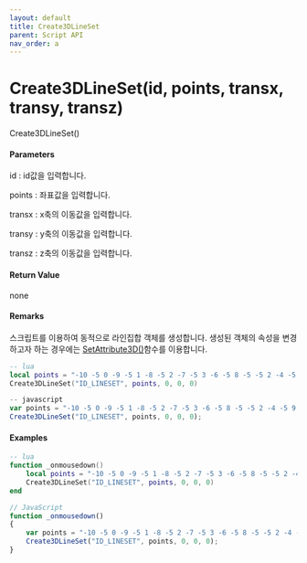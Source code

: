 ```yaml
---
layout: default
title: Create3DLineSet
parent: Script API
nav_order: a
---
```

# Create3DLineSet\(id, points, transx, transy, transz\)

Create3DLineSet\(\)

#### Parameters

id : id값을 입력합니다.

points : 좌표값을 입력합니다.

transx : x축의 이동값을 입력합니다.

transy : y축의 이동값을 입력합니다.

transz : z축의 이동값을 입력합니다.

#### Return Value

none

#### Remarks

스크립트를 이용하여 동적으로 라인집합 객체를 생성합니다. 생성된 객체의 속성을 변경하고자 하는 경우에는 [SetAttribute3D\(\)](https://expnuni.gitbooks.io/enuspace/content/ScriptAPI/SetAttribute3D.html)함수를 이용합니다.

```lua
-- lua
local points = "-10 -5 0 -9 -5 1 -8 -5 2 -7 -5 3 -6 -5 8 -5 -5 2 -4 -5 9 -3 -5 1 -2 -5 5 -1 -5 7 0 0 5 1 5 3 2 5 3 3 5 6 4 5 1 5 5 10 6 5 6 7 5 9 8 5 2 9 5 7 10 5 2"
Create3DLineSet("ID_LINESET", points, 0, 0, 0)
```

```js
-- javascript
var points = "-10 -5 0 -9 -5 1 -8 -5 2 -7 -5 3 -6 -5 8 -5 -5 2 -4 -5 9 -3 -5 1 -2 -5 5 -1 -5 7 0 0 5 1 5 3 2 5 3 3 5 6 4 5 1 5 5 10 6 5 6 7 5 9 8 5 2 9 5 7 10 5 2";
Create3DLineSet("ID_LINESET", points, 0, 0, 0);
```

#### 

#### Examples

```lua
-- lua
function _onmousedown()
    local points = "-10 -5 0 -9 -5 1 -8 -5 2 -7 -5 3 -6 -5 8 -5 -5 2 -4 -5 9 -3 -5 1 -2 -5 5 -1 -5 7 0 0 5 1 5 3 2 5 3 3 5 6 4 5 1 5 5 10 6 5 6 7 5 9 8 5 2 9 5 7 10 5 2"
    Create3DLineSet("ID_LINESET", points, 0, 0, 0)
end
```

```js
// JavaScript
function _onmousedown()
{    
    var points = "-10 -5 0 -9 -5 1 -8 -5 2 -7 -5 3 -6 -5 8 -5 -5 2 -4 -5 9 -3 -5 1 -2 -5 5 -1 -5 7 0 0 5 1 5 3 2 5 3 3 5 6 4 5 1 5 5 10 6 5 6 7 5 9 8 5 2 9 5 7 10 5 2";
    Create3DLineSet("ID_LINESET", points, 0, 0, 0);
}
```



